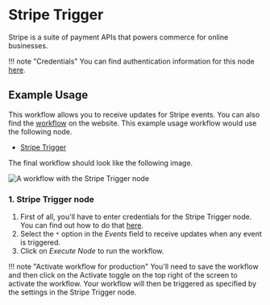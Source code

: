 # Stripe Trigger

Stripe is a suite of payment APIs that powers commerce for online businesses.

!!! note "Credentials"
    You can find authentication information for this node [here](/integrations/credentials/stripe/).



## Example Usage

This workflow allows you to receive updates for Stripe events. You can also find the [workflow](https://n8n.io/workflows/545) on the website. This example usage workflow would use the following node.
- [Stripe Trigger]()

The final workflow should look like the following image.

![A workflow with the Stripe Trigger node](/_images/integrations/trigger-nodes/stripetrigger/workflow.png)


### 1. Stripe Trigger node

1. First of all, you'll have to enter credentials for the Stripe Trigger node. You can find out how to do that [here](/integrations/credentials/stripe/).
2. Select the `*` option in the *Events* field to receive updates when any event is triggered.
3. Click on *Execute Node* to run the workflow.

!!! note "Activate workflow for production"
    You'll need to save the workflow and then click on the Activate toggle on the top right of the screen to activate the workflow. Your workflow will then be triggered as specified by the settings in the Stripe Trigger node.





